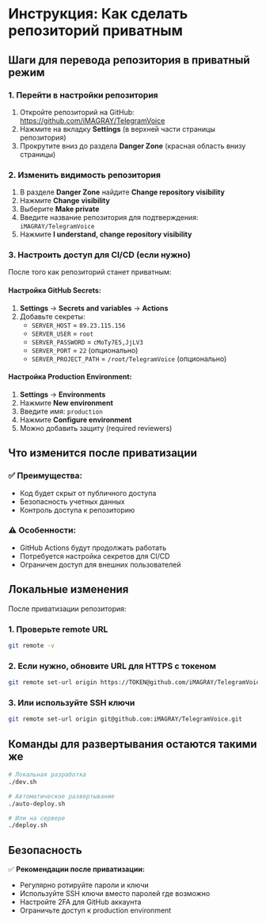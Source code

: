 # Инструкция: Как сделать репозиторий приватным

## Шаги для перевода репозитория в приватный режим

### 1. Перейти в настройки репозитория
1. Откройте репозиторий на GitHub: https://github.com/iMAGRAY/TelegramVoice
2. Нажмите на вкладку **Settings** (в верхней части страницы репозитория)
3. Прокрутите вниз до раздела **Danger Zone** (красная область внизу страницы)

### 2. Изменить видимость репозитория
1. В разделе **Danger Zone** найдите **Change repository visibility**
2. Нажмите **Change visibility**
3. Выберите **Make private**
4. Введите название репозитория для подтверждения: `iMAGRAY/TelegramVoice`
5. Нажмите **I understand, change repository visibility**

### 3. Настроить доступ для CI/CD (если нужно)
После того как репозиторий станет приватным:

#### Настройка GitHub Secrets:
1. **Settings** → **Secrets and variables** → **Actions**
2. Добавьте секреты:
   - `SERVER_HOST` = `89.23.115.156`
   - `SERVER_USER` = `root`  
   - `SERVER_PASSWORD` = `cMoTy7E5,JjLV3`
   - `SERVER_PORT` = `22` (опционально)
   - `SERVER_PROJECT_PATH` = `/root/TelegramVoice` (опционально)

#### Настройка Production Environment:
1. **Settings** → **Environments**
2. Нажмите **New environment**
3. Введите имя: `production`
4. Нажмите **Configure environment**
5. Можно добавить защиту (required reviewers)

## Что изменится после приватизации

### ✅ Преимущества:
- Код будет скрыт от публичного доступа
- Безопасность учетных данных
- Контроль доступа к репозиторию

### ⚠️ Особенности:
- GitHub Actions будут продолжать работать
- Потребуется настройка секретов для CI/CD
- Ограничен доступ для внешних пользователей

## Локальные изменения

После приватизации репозитория:

### 1. Проверьте remote URL
```bash
git remote -v
```

### 2. Если нужно, обновите URL для HTTPS с токеном
```bash
git remote set-url origin https://TOKEN@github.com/iMAGRAY/TelegramVoice.git
```

### 3. Или используйте SSH ключи
```bash
git remote set-url origin git@github.com:iMAGRAY/TelegramVoice.git
```

## Команды для развертывания остаются такими же

```bash
# Локальная разработка
./dev.sh

# Автоматическое развертывание
./auto-deploy.sh

# Или на сервере
./deploy.sh
```

## Безопасность

✅ **Рекомендации после приватизации:**
- Регулярно ротируйте пароли и ключи
- Используйте SSH ключи вместо паролей где возможно
- Настройте 2FA для GitHub аккаунта
- Ограничьте доступ к production environment